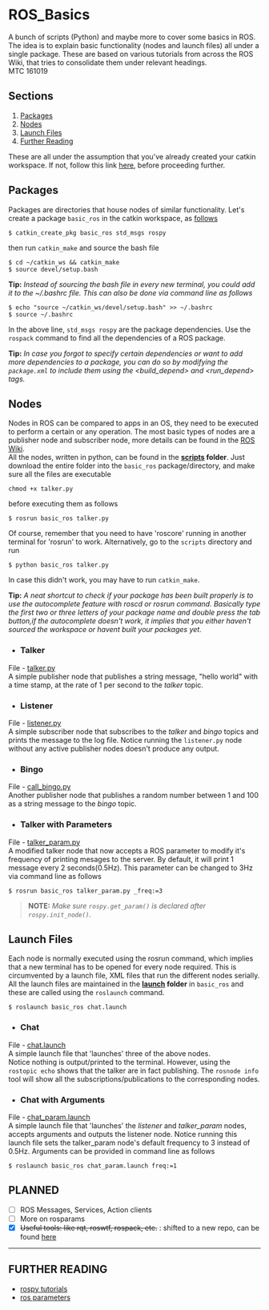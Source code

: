 # ROS_Basics
A  bunch of scripts (Python) and maybe more to cover some basics in ROS.
The idea is to explain basic functionality (nodes and launch files) all under a single package. These are based on various tutorials from across the ROS Wiki, that tries to consolidate them under relevant headings.
<br> MTC 161019


## Sections
1. [Packages](#packages)
2. [Nodes](#nodes)
3. [Launch Files](#launch-files)
4. [Further Reading](#further-reading)


These are all under the assumption that you've already created your catkin workspace. If not, follow this link [here](http://wiki.ros.org/catkin/Tutorials/create_a_workspace), before proceeding further.


## Packages
Packages are directories that house nodes of similar functionality. Let's create a package `basic_ros` in the catkin workspace, as [follows](http://wiki.ros.org/ROS/Tutorials/CreatingPackage)
```
$ catkin_create_pkg basic_ros std_msgs rospy
```
then run `catkin_make` and source the bash file 
```
$ cd ~/catkin_ws && catkin_make
$ source devel/setup.bash
```
**Tip:** 
*Instead of sourcing the bash file in every new terminal, you could add it to the ~/.bashrc file. This can also be done via command line as follows*
```
$ echo "source ~/catkin_ws/devel/setup.bash" >> ~/.bashrc
$ source ~/.bashrc
```


In the above line, `std_msgs rospy` are the package dependencies. Use the `rospack` command to find all the dependencies of a ROS package. <br>


**Tip:** 
*In case you forgot to specify certain dependencies or want to add more dependencies to a package, you can do so by modifying the `package.xml` to include them using the <build_depend> and <run_depend> tags.*


## Nodes
Nodes in ROS can be compared to apps in an OS, they need to be executed to perform a certain or any operation. The most basic types of nodes are a publisher node and subscriber node, more details can be found in the [ROS Wiki](http://wiki.ros.org/ROS/Tutorials/WritingPublisherSubscriber%28python%29). 
<br>All the nodes, written in python, can be found in the **[scripts](https://github.com/mtc-20/ROS_Basics/tree/master/scripts)  folder**. Just download the entire folder into the `basic_ros` package/directory, and make sure all the files are executable
```
chmod +x talker.py
```
before executing them as follows
```
$ rosrun basic_ros talker.py
```
Of course, remember that you need to have 'roscore' running in another terminal for 'rosrun' to work. Alternatively, go to the `scripts` directory and run 
```
$ python basic_ros talker.py
```
In case this didn't work, you may have to run `catkin_make`. 


**Tip:**
*A neat shortcut to check if your package has been built properly is to use the autocomplete feature with roscd or rosrun command. Basically type the first two or three letters of your package name and double press the tab button,if the autocomplete doesn't work, it implies that you either haven't sourced the workspace or havent built your packages yet.*
- ### Talker
File - [talker.py](https://github.com/mtc-20/ROS_Basics/blob/master/scripts/talker.py) <br>
A simple publisher node that publishes a string message, "hello world" with a time stamp, at the rate of 1 per second to the *talker* topic.

- ### Listener
File - [listener.py](https://github.com/mtc-20/ROS_Basics/blob/master/scripts/listener.py) <br>
A simple subscriber node that subscribes to the *talker* and *bingo* topics and prints the message to the log file. Notice running the `listener.py` node without any active publisher nodes doesn't produce any output.

- ### Bingo
File - [call_bingo.py](https://github.com/mtc-20/ROS_Basics/blob/master/scripts/call_bingo.py) <br>
Another publisher node that publishes a random number between 1 and 100 as a string message to the *bingo* topic.

- ### Talker with Parameters
File - [talker_param.py](https://github.com/mtc-20/ROS_Basics/blob/master/scripts/talker_param.py) <br>
A modified talker node that now accepts a ROS parameter to modify it's frequency of printing mesages to the server. By default, it will print 1 message every 2 seconds(0.5Hz). This parameter can be changed to 3Hz via command line as follows
```
$ rosrun basic_ros talker_param.py _freq:=3
```
> **NOTE:** *Make sure `rospy.get_param()` is declared after `rospy.init_node()`.*


## Launch Files
Each node is normally executed using the rosrun command, which implies that a new terminal has to be opened for every node required. This is circumvented by a launch file, XML files that run the different nodes serially.
<br> All the launch files are maintained in the **[launch](https://github.com/mtc-20/ROS_Basics/tree/master/launch) folder** in `basic_ros` and these are called using the `roslaunch` command.
```
$ roslaunch basic_ros chat.launch
```
- ### Chat
File - [chat.launch](https://github.com/mtc-20/ROS_Basics/blob/master/launch/chat.launch) <br>
A simple launch file that 'launches' three of the above nodes. <br>Notice nothing is output/printed to the terminal. However, using the `rostopic echo` shows that the talker are in fact publishing. The `rosnode info` tool will show all the subscriptions/publications to the corresponding nodes.


- ### Chat with Arguments
File - [chat_param.launch](https://github.com/mtc-20/ROS_Basics/blob/master/launch/chat_param.launch) <br>
A simple launch file that 'launches' the *listener* and *talker_param* nodes, accepts arguments and outputs the listener node. Notice running this launch file sets the talker_param node's default frequency to 3 instead of 0.5Hz. Arguments can be provided in command line as follows

```
$ roslaunch basic_ros chat_param.launch freq:=1
```


## PLANNED
- [ ] ROS Messages, Services, Action clients
- [ ] More on rosparams
- [x] ~~Useful tools: like rqt, roswtf, rospack, etc.~~ : shifted to a new repo, can be found [here](https://github.com/mtc-20/CheatSheets/blob/master/ROS_CS.md)

---
## FURTHER READING
- [rospy tutorials](http://wiki.ros.org/rospy_tutorials) 
- [ros parameters](http://wiki.ros.org/rospy/Overview/Parameter%20Server)
